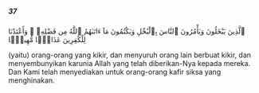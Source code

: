##### 37

<span class="ayah">ٱلَّذِينَ يَبْخَلُونَ وَيَأْمُرُونَ ٱلنَّاسَ بِٱلْبُخْلِ وَيَكْتُمُونَ مَآ ءَاتَىٰهُمُ ٱللَّهُ مِن فَضْلِهِۦ ۗ وَأَعْتَدْنَا لِلْكَٰفِرِينَ عَذَابًۭا مُّهِينًۭا</span>

<span class="ayah_translation">(yaitu) orang-orang yang kikir, dan menyuruh orang lain berbuat kikir, dan menyembunyikan karunia Allah yang telah diberikan-Nya kepada mereka. Dan Kami telah menyediakan untuk orang-orang kafir siksa yang menghinakan.</span>
